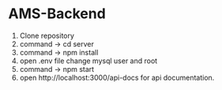 # AMS-Backend

1) Clone repository
2) command -> cd server
3) command -> npm install
4) open .env file change mysql user and root
5) command -> npm start
6) open http://localhost:3000/api-docs for api documentation.
